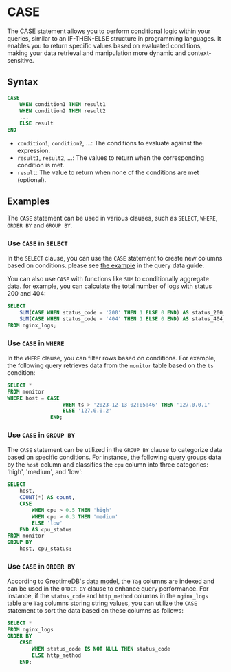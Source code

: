 # CASE

The CASE statement allows you to perform conditional logic within your queries,
similar to an IF-THEN-ELSE structure in programming languages.
It enables you to return specific values based on evaluated conditions, making your data retrieval and manipulation more dynamic and context-sensitive.

## Syntax

```sql
CASE
    WHEN condition1 THEN result1
    WHEN condition2 THEN result2
    ...
    ELSE result
END
```

- `condition1`, `condition2`, ...: The conditions to evaluate against the expression.
- `result1`, `result2`, ...: The values to return when the corresponding condition is met.
- `result`: The value to return when none of the conditions are met (optional).


## Examples

The `CASE` statement can be used in various clauses, such as `SELECT`, `WHERE`, `ORDER BY` and `GROUP BY`.

### Use `CASE` in `SELECT`

In the `SELECT` clause, you can use the `CASE` statement to create new columns based on conditions.
please see [the example](/user-guide/query-data/sql.md#case) in the query data guide.

You can also use `CASE` with functions like `SUM` to conditionally aggregate data.
for example, you can calculate the total number of logs with status 200 and 404:

```sql
SELECT
    SUM(CASE WHEN status_code = '200' THEN 1 ELSE 0 END) AS status_200_count,
    SUM(CASE WHEN status_code = '404' THEN 1 ELSE 0 END) AS status_404_count
FROM nginx_logs;
```

### Use `CASE` in `WHERE`

In the `WHERE` clause, you can filter rows based on conditions.
For example, the following query retrieves data from the `monitor` table based on the `ts` condition:

```sql
SELECT * 
FROM monitor 
WHERE host = CASE 
                  WHEN ts > '2023-12-13 02:05:46' THEN '127.0.0.1' 
                  ELSE '127.0.0.2' 
              END;
```

### Use `CASE` in `GROUP BY`

The `CASE` statement can be utilized in the `GROUP BY` clause to categorize data based on specific conditions. For instance, the following query groups data by the `host` column and classifies the `cpu` column into three categories: 'high', 'medium', and 'low':

```sql
SELECT
    host,
    COUNT(*) AS count,
    CASE
        WHEN cpu > 0.5 THEN 'high'
        WHEN cpu > 0.3 THEN 'medium'
        ELSE 'low'
    END AS cpu_status
FROM monitor
GROUP BY 
    host, cpu_status;
```

### Use `CASE` in `ORDER BY`

According to GreptimeDB's [data model](/user-guide/concepts/data-model.md),
the `Tag` columns are indexed and can be used in the `ORDER BY` clause to enhance query performance.
For instance, if the `status_code` and `http_method` columns in the `nginx_logs` table are `Tag` columns storing string values,
you can utilize the `CASE` statement to sort the data based on these columns as follows:

```sql
SELECT *
FROM nginx_logs
ORDER BY
    CASE
        WHEN status_code IS NOT NULL THEN status_code
        ELSE http_method
    END;
```

